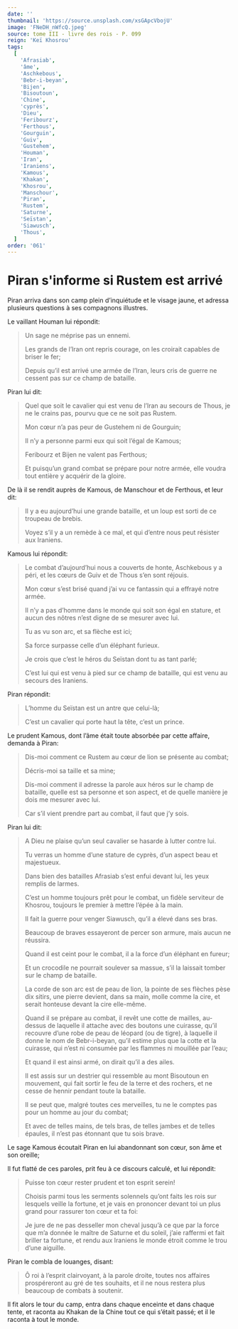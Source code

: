 ```yaml
---
date: ''
thumbnail: 'https://source.unsplash.com/xsGApcVbojU'
image: 'FNeDH_nWfcQ.jpeg'
source: tome III - livre des rois - P. 099
reign: 'Keï Khosrou'
tags:
  [
    'Afrasiab',
    'âme',
    'Aschkebous',
    'Bebr-i-beyan',
    'Bijen',
    'Bisoutoun',
    'Chine',
    'cyprès',
    'Dieu',
    'Feribourz',
    'Ferthous',
    'Gourguin',
    'Guiv',
    'Gustehem',
    'Houman',
    'Iran',
    'Iraniens',
    'Kamous',
    'Khakan',
    'Khosrou',
    'Manschour',
    'Piran',
    'Rustem',
    'Saturne',
    'Seïstan',
    'Siawusch',
    'Thous',
  ]
order: '061'
---
```


# Piran s'informe si Rustem est arrivé

Piran arriva dans son camp plein d’inquiétude et le visage jaune, et adressa plusieurs questions à ses compagnons illustres.

Le vaillant Houman lui répondit:

> Un sage ne méprise pas un ennemi.
>
> Les grands de l’Iran ont repris courage, on les croirait capables de briser le fer;
>
> Depuis qu’il est arrivé une armée de l’Iran, leurs cris de guerre ne cessent pas sur ce champ de bataille.

Piran lui dit:

> Quel que soit le cavalier qui est venu de l’Iran au secours de Thous, je ne le crains pas, pourvu que ce ne soit pas Rustem.
>
> Mon cœur n’a pas peur de Gustehem ni de Gourguin;
>
> Il n’y a personne parmi eux qui soit l’égal de Kamous;
>
> Feribourz et Bijen ne valent pas Ferthous;
>
> Et puisqu’un grand combat se prépare pour notre armée, elle voudra tout entière y acquérir de la gloire.

De là il se rendit auprès de Kamous, de Manschour et de Ferthous, et leur dit:

> Il y a eu aujourd’hui une grande bataille, et un loup est sorti de ce troupeau de brebis.
>
> Voyez s’il y a un remède à ce mal, et qui d’entre nous peut résister aux Iraniens.

Kamous lui répondit:

> Le combat d’aujourd’hui nous a couverts de honte, Aschkebous y a péri, et les cœurs de Guiv et de Thous s’en sont réjouis.
>
> Mon cœur s’est brisé quand j’ai vu ce fantassin qui a effrayé notre armée.
>
> Il n’y a pas d’homme dans le monde qui soit son égal en stature, et aucun des nôtres n’est digne de se mesurer avec lui.
>
> Tu as vu son arc, et sa flèche est ici;
>
> Sa force surpasse celle d’un éléphant furieux.
>
> Je crois que c’est le héros du Seïstan dont tu as tant parlé;
>
> C’est lui qui est venu à pied sur ce champ de bataille, qui est venu au secours des Iraniens.

Piran répondit:

> L’homme du Seïstan est un antre que celui-là;
>
> C’est un cavalier qui porte haut la tête, c’est un prince.

Le prudent Kamous, dont l’âme était toute absorbée par cette affaire, demanda à Piran:

> Dis-moi comment ce Rustem au cœur de lion se présente au combat;
>
> Décris-moi sa taille et sa mine;
>
> Dis-moi comment il adresse la parole aux héros sur le champ de bataille, quelle est sa personne et son aspect, et de quelle manière je dois me mesurer avec lui.
>
> Car s’il vient prendre part au combat, il faut que j’y sois.

Piran lui dit:

> A Dieu ne plaise qu’un seul cavalier se hasarde à lutter contre lui.
>
> Tu verras un homme d’une stature de cyprès, d’un aspect beau et majestueux.
>
> Dans bien des batailles Afrasiab s’est enfui devant lui, les yeux remplis de larmes.
>
> C’est un homme toujours prêt pour le combat, un fidèle serviteur de Khosrou, toujours le premier à mettre l’épée à la main.
>
> Il fait la guerre pour venger Siawusch, qu’il a élevé dans ses bras.
>
> Beaucoup de braves essayeront de percer son armure, mais aucun ne réussira.
>
> Quand il est ceint pour le combat, il a la force d’un éléphant en fureur;
>
> Et un crocodile ne pourrait soulever sa massue, s’il la laissait tomber sur le champ de bataille.
>
> La corde de son arc est de peau de lion, la pointe de ses flèches pèse dix sitirs, une pierre devient, dans sa main, molle comme la cire, et serait honteuse devant la cire elle-même.
>
> Quand il se prépare au combat, il revêt une cotte de mailles, au-dessus de laquelle il attache avec des boutons une cuirasse, qu’il recouvre d’une robe de peau de léopard (ou de tigre), à laquelle il donne le nom de Bebr-i-beyan, qu’il estime plus que la cotte et la cuirasse, qui n’est ni consumée par les flammes ni mouillée par l’eau;
>
> Et quand il est ainsi armé, on dirait qu’il a des ailes.
>
> Il est assis sur un destrier qui ressemble au mont Bisoutoun en mouvement, qui fait sortir le feu de la terre et des rochers, et ne cesse de hennir pendant toute la bataille.
>
> Il se peut que, malgré toutes ces merveilles, tu ne le comptes pas pour un homme au jour du combat;
>
> Et avec de telles mains, de tels bras, de telles jambes et de telles épaules, il n’est pas étonnant que tu sois brave.

Le sage Kamous écoutait Piran en lui abandonnant son cœur, son âme et son oreille;

Il fut flatté de ces paroles, prit feu à ce discours calculé, et lui répondit:

> Puisse ton cœur rester prudent et ton esprit serein!
>
> Choisis parmi tous les serments solennels qu’ont faits les rois sur lesquels veille la fortune, et je vais en prononcer devant toi un plus grand pour rassurer ton cœur et ta foi:
>
> Je jure de ne pas desseller mon cheval jusqu’à ce que par la force que m’a donnée le maître de Saturne et du soleil, j’aie raffermi et fait briller ta fortune, et rendu aux Iraniens le monde étroit comme le trou d’une aiguille.

Piran le combla de louanges, disant:

> Ô roi à l’esprit clairvoyant, à la parole droite, toutes nos affaires prospéreront au gré de tes souhaits, et il ne nous restera plus beaucoup de combats à soutenir.

Il fit alors le tour du camp, entra dans chaque enceinte et dans chaque tente, et raconta au Khakan de la Chine tout ce qui s’était passé; et il le raconta à tout le monde.

